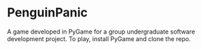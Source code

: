 # PenguinPanic
A game developed in PyGame for a group undergraduate software development project. To play, install PyGame and clone the repo.
